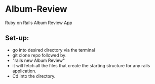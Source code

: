 # Album-Review
Ruby on Rails Album Review App

## Set-up:
- go into desired directory via the terminal
 - git clone repo followed by:
 - "rails new Album Review"
  - it will fetch all the files that create the starting structure for any rails application.
- Cd into the directory.
